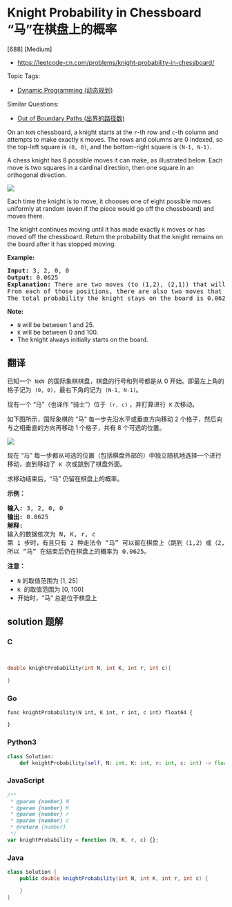 # Knight Probability in Chessboard “马”在棋盘上的概率

[688] [Medium]

- https://leetcode-cn.com/problems/knight-probability-in-chessboard/

Topic Tags:

- [Dynamic Programming (动态规划)](https://leetcode-cn.com/tag/dynamic-programming/)

Similar Questions:

- [Out of Boundary Paths (出界的路径数)](https://leetcode-cn.com/problems/out-of-boundary-paths/)

On an `N`x`N` chessboard, a knight starts at the `r`\-th row and `c`\-th column and attempts to make exactly `K` moves. The rows and columns are 0 indexed, so the top-left square is `(0, 0)`, and the bottom-right square is `(N-1, N-1)`.

A chess knight has 8 possible moves it can make, as illustrated below. Each move is two squares in a cardinal direction, then one square in an orthogonal direction.

![](https://assets.leetcode.com/uploads/2018/10/12/knight.png)

Each time the knight is to move, it chooses one of eight possible moves uniformly at random (even if the piece would go off the chessboard) and moves there.

The knight continues moving until it has made exactly `K` moves or has moved off the chessboard. Return the probability that the knight remains on the board after it has stopped moving.

**Example:**

<pre><b>Input:</b> 3, 2, 0, 0
<b>Output:</b> 0.0625
<b>Explanation:</b> There are two moves (to (1,2), (2,1)) that will keep the knight on the board.
From each of those positions, there are also two moves that will keep the knight on the board.
The total probability the knight stays on the board is 0.0625.
</pre>

**Note:**

- `N` will be between 1 and 25.
- `K` will be between 0 and 100.
- The knight always initially starts on the board.

## 翻译

已知一个  `N`x`N`  的国际象棋棋盘，棋盘的行号和列号都是从 0 开始。即最左上角的格子记为  `(0, 0)`，最右下角的记为  `(N-1, N-1)`。

现有一个 “马”（也译作 “骑士”）位于  `(r, c)` ，并打算进行  `K` 次移动。

如下图所示，国际象棋的 “马” 每一步先沿水平或垂直方向移动 2 个格子，然后向与之相垂直的方向再移动 1 个格子，共有 8 个可选的位置。

![](https://assets.leetcode-cn.com/aliyun-lc-upload/uploads/2018/10/12/knight.png)

现在 “马” 每一步都从可选的位置（包括棋盘外部的）中独立随机地选择一个进行移动，直到移动了  `K`  次或跳到了棋盘外面。

求移动结束后，“马” 仍留在棋盘上的概率。

**示例：**

<pre><strong>输入:</strong> 3, 2, 0, 0
<strong>输出:</strong> 0.0625
<strong>解释:</strong> 
输入的数据依次为 N, K, r, c
第 1 步时，有且只有 2 种走法令 “马” 可以留在棋盘上（跳到（1,2）或（2,1））。对于以上的两种情况，各自在第2步均有且只有2种走法令 “马” 仍然留在棋盘上。
所以 “马” 在结束后仍在棋盘上的概率为 0.0625。
</pre>

**注意：**

- `N` 的取值范围为 \[1, 25\]
- `K`  的取值范围为 \[0, 100\]
- 开始时，“马” 总是位于棋盘上

## solution 题解

### C

```c


double knightProbability(int N, int K, int r, int c){

}


```

### Go

```golang
func knightProbability(N int, K int, r int, c int) float64 {

}
```

### Python3

```python
class Solution:
    def knightProbability(self, N: int, K: int, r: int, c: int) -> float:

```

### JavaScript

```javascript
/**
 * @param {number} N
 * @param {number} K
 * @param {number} r
 * @param {number} c
 * @return {number}
 */
var knightProbability = function (N, K, r, c) {};
```

### Java

```java
class Solution {
    public double knightProbability(int N, int K, int r, int c) {

    }
}
```
